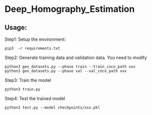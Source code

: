 # Deep_Homography_Estimation

## Usage:
Step1: Setup the environment:
    
    pip3  -r requirements.txt

Step2: Generate training data and validation data. You need to modify 

    python3 gen_datasets.py --phase train --train_coco_path xxx 
    python3 gen_datasets.py --phase val --val_coco_path xxx

Step3: Train the model

    python3 train.py

Step4: Test the trained model

    python3 test.py --model checkpoints/xxx.pkl